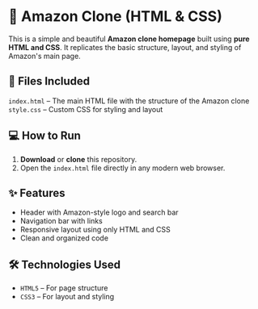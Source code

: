 # 🛒 Amazon Clone (HTML & CSS)
This is a simple and beautiful **Amazon clone homepage** built using **pure HTML and CSS**. It replicates the basic structure, layout, and styling of Amazon's main page.

## 📄 Files Included
`index.html` – The main HTML file with the structure of the Amazon clone
 `style.css` – Custom CSS for styling and layout
 
## 💻 How to Run
1. **Download** or **clone** this repository.
2. Open the `index.html` file directly in any modern web browser.

## ✨ Features
- Header with Amazon-style logo and search bar  
- Navigation bar with links   
- Responsive layout using only HTML and CSS  
- Clean and organized code
  
## 🛠️ Technologies Used
- `HTML5` – For page structure  
- `CSS3` – For layout and styling






